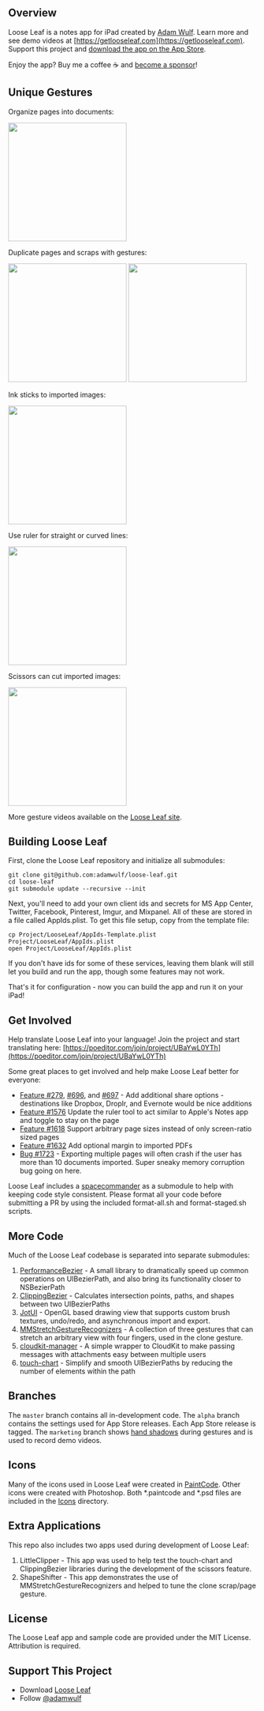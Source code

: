 ## Overview

Loose Leaf is a notes app for iPad created by [Adam Wulf](https://adamwulf.me). Learn more and see demo videos at [https://getlooseleaf.com](https://getlooseleaf.com). Support this project and [download the app on the App Store](https://itunes.apple.com/us/app/loose-leaf/id625659452?mt=8&uo=4&at=10lNUI).

Enjoy the app? Buy me a coffee ☕️ and [become a sponsor](https://github.com/sponsors/adamwulf)!

## Unique Gestures

Organize pages into documents:

<img src='example-gif/collapse-stack.gif' width=240 />

Duplicate pages and scraps with gestures:

<img src='example-gif/clone-image.gif' width=240 />
<img src='example-gif/clone-page.gif' width=240 />

Ink sticks to imported images:

<img src='example-gif/draw-over.gif' width=240 />

Use ruler for straight or curved lines:

<img src='example-gif/ruler.gif' width=240 />

Scissors can cut imported images:

<img src='example-gif/scissors.gif' width=240 />

More gesture videos available on the <a href='http://getlooseleaf.com'>Loose Leaf site</a>.

## Building Loose Leaf

First, clone the Loose Leaf repository and initialize all submodules:

```
git clone git@github.com:adamwulf/loose-leaf.git
cd loose-leaf
git submodule update --recursive --init
```

Next, you'll need to add your own client ids and secrets for MS App Center, Twitter, Facebook, Pinterest, Imgur, and Mixpanel. All of these are stored in a file called AppIds.plist. To get this file setup, copy from the template file:

```
cp Project/LooseLeaf/AppIds-Template.plist Project/LooseLeaf/AppIds.plist
open Project/LooseLeaf/AppIds.plist
```

If you don't have ids for some of these services, leaving them blank will still let you build and run the app, though some features may not work. 

That's it for configuration - now you can build the app and run it on your iPad!

## Get Involved

Help translate Loose Leaf into your language! Join the project and start translating here: [https://poeditor.com/join/project/UBaYwL0YTh](https://poeditor.com/join/project/UBaYwL0YTh)

Some great places to get involved and help make Loose Leaf better for everyone:

- [Feature #279](https://github.com/adamwulf/loose-leaf/issues/279), [#696](https://github.com/adamwulf/loose-leaf/issues/696), and [#697](https://github.com/adamwulf/loose-leaf/issues/697) - Add additional share options - destinations like Dropbox, Droplr, and Evernote would be nice additions
- [Feature #1576](https://github.com/adamwulf/loose-leaf/issues/1576) Update the ruler tool to act similar to Apple's Notes app and toggle to stay on the page
- [Feature #1618](https://github.com/adamwulf/loose-leaf/issues/1618) Support arbitrary page sizes instead of only screen-ratio sized pages
- [Feature #1632](https://github.com/adamwulf/loose-leaf/issues/1632) Add optional margin to imported PDFs
- [Bug #1723](https://github.com/adamwulf/loose-leaf/issues/1723) - Exporting multiple pages will often crash if the user has more than 10 documents imported. Super sneaky memory corruption bug going on here.


Loose Leaf includes a [spacecommander](https://github.com/square/spacecommander) as a submodule to help with keeping code style consistent. Please format all your code before submitting a PR by using the included format-all.sh and format-staged.sh scripts.

## More Code

Much of the Loose Leaf codebase is separated into separate submodules:

1. [PerformanceBezier](https://github.com/adamwulf/PerformanceBezier) - A small library to dramatically speed up common operations on UIBezierPath, and also bring its functionality closer to NSBezierPath
2. [ClippingBezier](https://github.com/adamwulf/ClippingBezier) - Calculates intersection points, paths, and shapes between two UIBezierPaths
3. [JotUI](https://github.com/adamwulf/JotUI) - OpenGL based drawing view that supports custom brush textures, undo/redo, and asynchronous import and export.
4. [MMStretchGestureRecognizers](https://github.com/adamwulf/MMStretchGestureRecognizers) - A collection of three gestures that can stretch an arbitrary view with four fingers, used in the clone gesture.
5. [cloudkit-manager](https://github.com/adamwulf/cloudkit-manager) - A simple wrapper to CloudKit to make passing messages with attachments easy between multiple users
6. [touch-chart](https://github.com/adamwulf/touch-chart) - Simplify and smooth UIBezierPaths by reducing the number of elements within the path

## Branches

The `master` branch contains all in-development code. The `alpha` branch contains the settings used for App Store releases. Each App Store release is tagged. The `marketing` branch shows [hand shadows](https://github.com/adamwulf/ios-hand-shadows) during gestures and is used to record demo videos.

## Icons

Many of the icons used in Loose Leaf were created in [PaintCode](https://www.paintcodeapp.com). Other icons were created with Photoshop. Both *.paintcode and *.psd files are included in the [Icons](Icons) directory. 

## Extra Applications

This repo also includes two apps used during development of Loose Leaf:

1. LittleClipper - This app was used to help test the touch-chart and ClippingBezier libraries during the development of the scissors feature.
2. ShapeShifter - This app demonstrates the use of MMStretchGestureRecognizers and helped to tune the clone scrap/page gesture.


## License
The Loose Leaf app and sample code are provided under the MIT License. Attribution is required.


## Support This Project
- Download [Loose Leaf](https://itunes.apple.com/us/app/loose-leaf/id625659452?mt=8&uo=4&at=10lNUI)
- Follow [@adamwulf](http://twitter.com/adamwulf)
